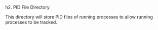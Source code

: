h2. PID File Directory 

This directory will store PID files of running processes to allow running processes to be tracked.
